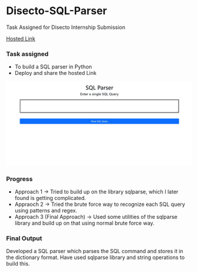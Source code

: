 # **Disecto-SQL-Parser**
Task Assigned for Disecto Internship Submission

[Hosted Link ](https://sql-parser-task-anant.herokuapp.com/)

### Task assigned
* To build a SQL parser in Python
* Deploy and share the hosted Link


![SQL Parse](https://github.com/anantm23/Disecto-SQL-Parser/blob/main/Screenshot%202021-11-28%20193858.jpg)


### Progress
* Approach 1 -> Tried to build up on the library sqlparse, which I later found is getting complicated.
* Appraoch 2 -> Tried the brute force way to recognize each SQL query using patterns and regex.
* Approach 3 (Final Approach) -> Used some utilities of the sqlparse library and build up on that using normal brute force way.

### Final Output
Developed a SQL parser which parses the SQL command and stores it in the dictionary format.
Have used sqlparse library and string operations to build this.
